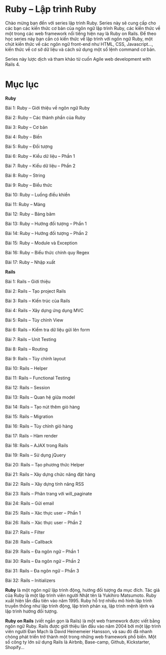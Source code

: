 # Ruby – Lập trình Ruby

Chào mừng bạn đến với series lập trình Ruby. Series này sẽ cung cấp cho các bạn các kiến thức cơ bản của ngôn ngữ lập trình Ruby, các kiến thức về một trong các web framework nổi tiếng hiện nay là Ruby on Rails. Để theo học series này bạn cần có kiến thức về lập trình với ngôn ngữ Ruby, một chút kiến thức về các ngôn ngữ front-end như HTML, CSS, Javascript…, kiến thức về cơ sở dữ liệu và cách sử dụng một số lệnh command cơ bản.

Series này lược dịch và tham khảo từ cuốn Agile web development with Rails 4.

# Mục lục

**Ruby**

Bài 1: Ruby – Giới thiệu về ngôn ngữ Ruby

Bài 2: Ruby – Các thành phần của Ruby

Bài 3: Ruby – Cơ bản

Bài 4: Ruby – Biến

Bài 5: Ruby – Đối tượng

Bài 6: Ruby – Kiểu dữ liệu – Phần 1

Bài 7: Ruby – Kiểu dữ liệu – Phần 2

Bài 8: Ruby – String 

Bài 9: Ruby – Biểu thức

Bài 10: Ruby – Luồng điều khiển 

Bài 11: Ruby – Mảng 

Bài 12: Ruby – Bảng băm 

Bài 13: Ruby – Hướng đối tượng – Phần 1 

Bài 14: Ruby – Hướng đối tượng – Phần 2 

Bài 15: Ruby – Module và Exception 

Bài 16: Ruby – Biểu thức chính quy Regex 

Bài 17: Ruby – Nhập xuất 

**Rails**

Bài 1: Rails – Giới thiệu

Bài 2: Rails – Tạo project Rails

Bài 3: Rails – Kiến trúc của Rails

Bài 4: Rails – Xây dựng ứng dụng MVC

Bài 5: Rails – Tùy chỉnh View

Bài 6: Rails – Kiểm tra dữ liệu gửi lên form

Bài 7: Rails – Unit Testing

Bài 8: Rails – Routing

Bài 9: Rails – Tùy chỉnh layout

Bài 10: Rails – Helper

Bài 11: Rails – Functional Testing

Bài 12: Rails – Session

Bài 13: Rails – Quan hệ giữa model

Bài 14: Rails – Tạo nút thêm giỏ hàng

Bài 15: Rails – Migration

Bài 16: Rails – Tùy chỉnh giỏ hàng

Bài 17: Rails – Hàm render

Bài 18: Rails – AJAX trong Rails

Bài 19: Rails – Sử dụng jQuery

Bài 20: Rails – Tạo phương thức Helper

Bài 21: Rails – Xây dựng chức năng đặt hàng

Bài 22: Rails – Xây dựng tính năng RSS

Bài 23: Rails – Phân trang với will_paginate

Bài 24: Rails – Gửi email

Bài 25: Rails – Xác thực user – Phần 1

Bài 26: Rails – Xác thực user – Phần 2

Bài 27: Rails – Filter

Bài 28: Rails – Callback

Bài 29: Rails – Đa ngôn ngữ – Phần 1

Bài 30: Rails – Đa ngôn ngữ – Phần 2

Bài 31: Rails – Đa ngôn ngữ – Phần 3

Bài 32: Rails – Initializers

**Ruby** là một ngôn ngữ lập trình động, hướng đối tượng đa mục đích. Tác giả của Ruby là một lập trình viên người Nhật tên là Yukihiro Matsumoto. Ruby xuất hiện lần đầu tiên vào năm 1995. Ruby hỗ trợ nhiểu mô hình lập trình truyền thống như lập trình động, lập trình phản xạ, lập trình mệnh lệnh và lập trình hướng đối tượng.

**Ruby on Rails** (viết ngắn gọn là Rails) là một web framework được viết bằng ngôn ngữ Ruby. Rails được giới thiệu lần đầu vào năm 2004 bởi một lập trình viên người Đan Mạch là David Heinemeier Hansson, và sau đó đã nhanh chóng phát triển trở thành một trong những web framework phổ biến. Một số công ty lớn sử dụng Rails là Airbnb, Base-camp, Github, Kickstarter, Shopify…
